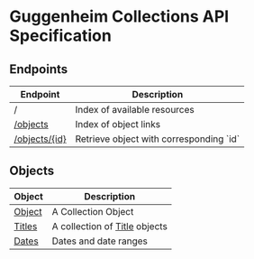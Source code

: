 Guggenheim Collections API Specification
========================================

## Endpoints
<table>
	<thead>
		<th>Endpoint</th>
		<th>Description</th>
	</thead>
	<tbody>
		<tr>
			<td>/</td>
			<td>Index of available resources</td>
		</tr>
		<tr>
			<td><a href="objects.md">/objects</a></td>
			<td>Index of object links</td>
		</tr>
		<tr>
			<td><a href="objects.md">/objects/{id}</a></td>
			<td>Retrieve object with corresponding `id`</td>
		</tr>
	</tbody>
</table>

## Objects

<table>
	<thead>
		<th>Object</th>
		<th>Description</th>
	</thead>
	<tbody>
		<tr>
			<td><a href="objects.md">Object</a></td>
			<td>A Collection Object</td>
		</tr>
		<tr>
			<td><a href="objects.md#titles-objects">Titles</a></td>
			<td>A collection of <a href="objects.md#title-objects">Title</a>
				objects</td>
		</tr>
		<tr>
			<td><a href="dates.md">Dates</a></td>
			<td>Dates and date ranges</td>
		</tr>
	</tbody>
</table>
